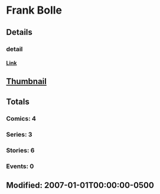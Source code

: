 # Frank  Bolle 
## Details
### detail
#### [Link](http://marvel.com/comics/creators/1461/frank_bolle?utm_campaign=apiRef&utm_source=225578a89fc76f3d20fbffda5d17a88d)
## [Thumbnail](http://i.annihil.us/u/prod/marvel/i/mg/b/40/image_not_available.jpg)
## Totals
### Comics: 4
### Series: 3
### Stories: 6
### Events: 0
## Modified: 2007-01-01T00:00:00-0500